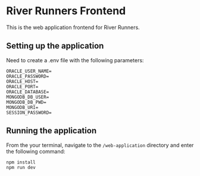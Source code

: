 # River Runners Frontend

This is the web application frontend for River Runners.

## Setting up the application

Need to create a .env file with the following parameters:

```shell
ORACLE_USER_NAME=
ORACLE_PASSWORD=
ORACLE_HOST=
ORACLE_PORT=
ORACLE_DATABASE=
MONGODB_DB_USER=
MONGODB_DB_PWD=
MONGODB_URI=
SESSION_PASSWORD=
```

## Running the application

From the your terminal, navigate to the `/web-application` directory and enter the following command:

```shell
npm install
npm run dev
```